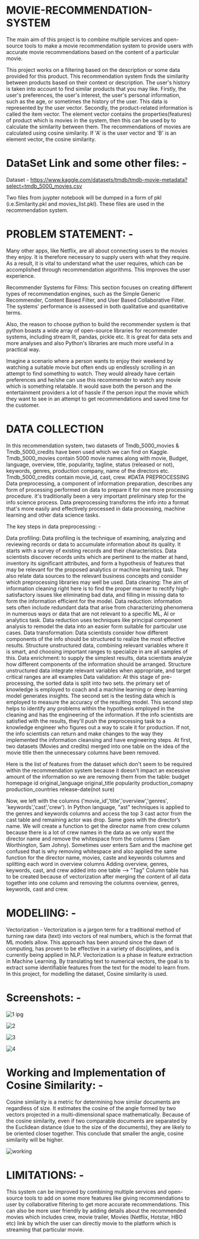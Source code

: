 # MOVIE-RECOMMENDATION-SYSTEM
The main aim of this project is to combine multiple services and open-source tools to make a movie recommendation system to provide users with accurate movie recommendations based on the content of a particular movie.

This project works on a filtering based on the description or some data provided for this product. This recommendation system finds the similarity between products based on their context or description. The user's history is taken into account to find similar products that you may like.
Firstly, the user's preferences, the user's interest, the user's personal information, such as the age, or sometimes the history of the user. This data is represented by the user vector. Secondly, the product-related information is called the item vector. The element vector contains the properties(features) of product which is movies in the system, then this can be used by to calculate the similarity between them. The recommendations of movies are calculated using cosine similarity. If 'A' is the user vector and 'B' is an element vector, the cosine similarity.

# DataSet Link and some other files: -
Dataset - https://www.kaggle.com/datasets/tmdb/tmdb-movie-metadata?select=tmdb_5000_movies.csv

Two files from juypter notebook will be dumped in a form of pkl (i.e.Similarity.pkl and movies_list.pkl).
These files are used in the recommendation system.

# PROBLEM STATEMENT: - 
Many other apps, like Netflix, are all about connecting users to the movies they enjoy. It is therefore necessary to supply users with what they require. As a result, it is vital to understand what the user requires, which can be accomplished through recommendation algorithms. This improves the user experience.

Recommender Systems for Films: This section focuses on creating different types of recommendation engines, such as the Simple Generic Recommender, Content Based Filter, and User Based Collaborative Filter. The systems' performance is assessed in both qualitative and quantitative terms.

Also, the reason to choose python to build the recommender system is that python boasts a wide array of open-source libraries for recommender systems, including stream lit, pandas, pickle etc. It is great for data sets and more analyses and also Python's libraries are much more useful in a practical way.

Imagine a scenario where a person wants to enjoy their weekend by watching a suitable movie but often ends up endlessly scrolling in an attempt to find something to watch. They would already have certain preferences and he/she can use this recommender to watch any movie which is something relatable. It would save both the person and the entertainment providers a lot of hassle if the person input the movie which they want to see in an attempt to get recommendations and saved time for the customer.

# DATA COLLECTION 
In this recommendation system, two datasets of Tmdb_5000_movies & Tmdb_5000_credits have been used which we can find on Kaggle.
Tmdb_5000_movies contain 5000 movie names along with movie, Budget, language, overview, title, popularity, tagline, status (released or not), keywords, genres, production company, name of the directors etc.
Tmdb_5000_credits contain movie_id, cast, crew.
#DATA PREPROCESSING Data preprocessing, a component of information preparation, describes any form of processing performed on data to prepare it for one more processing procedure. it's traditionally been a very important preliminary step for the info science process. Data preprocessing transforms the info into a format that's more easily and effectively processed in data processing, machine learning and other data science tasks.

The key steps in data preprocessing: -

Data profiling: Data profiling is the technique of examining, analyzing and reviewing records or data to accumulate information about its quality. It starts with a survey of existing records and their characteristics. Data scientists discover records units which are pertinent to the matter at hand, inventory its significant attributes, and form a hypothesis of features that may be relevant for the proposed analytics or machine learning task. They also relate data sources to the relevant business concepts and consider which preprocessing libraries may well be used.
Data cleaning: The aim of information cleaning right here is to find the proper manner to rectify high-satisfactory issues like eliminating bad data, and filling in missing data to form the information efficient for the model.
Data reduction: information sets often include redundant data that arise from characterizing phenomena in numerous ways or data that are not relevant to a specific ML, AI or analytics task. Data reduction uses techniques like principal component analysis to remodel the data into an easier form suitable for particular use cases.
Data transformation: Data scientists consider how different components of the info should be structured to realize the most effective results. Structure unstructured data, combining relevant variables where it is smart, and choosing important ranges to specialize in are all samples of this.
Data enrichment: to supply the simplest results, data scientists analyze how different components of the information should be arranged. Structure unstructured data integrate relevant variables when appropriate, and target critical ranges are all examples
Data validation: At this stage of pre-processing, the sorted data is split into two sets. the primary set of knowledge is employed to coach and a machine learning or deep learning model generates insights. The second set is the testing data which is employed to measure the accuracy of the resulting model. This second step helps to identify any problems within the hypothesis employed in the cleaning and has the engineering of the information. If the info scientists are satisfied with the results, they'll push the preprocessing task to a knowledge engineer who figures out a way to scale it for production. If not, the info scientists can return and make changes to the way they implemented the information cleansing and have engineering steps.
At first, two datasets (Movies and credits) merged into one table on the idea of the movie title then the unnecessary columns have been removed.

Here is the list of features from the dataset which don't seem to be required within the recommendation system because it doesn't impact an excessive amount of the information so we are removing them from the table: budget homepage id original_language original_title popularity production_comapny production_countries release-date(not sure)

Now, we left with the columns ('movie_id','title','overview','genres', 'keywords','cast','crew'). In Python language, "ast" techniques is applied to the genres and keywords columns and access the top 3 cast actor from the cast table and remaining actor was drop. Same goes with the director’s name. We will create a function to get the director name from crew column because there is a lot of crew names in the data as we only want the director name and remove the whitespace from the columns ( Sam Worthington, Sam Johny). Sometimes user enters Sam and the machine get confused that is why removing whitespace and also applied the same function for the director name, movies, caste and keywords columns and splitting each word in overview columns Adding overview, genres, keywords, cast, and crew added into one table --> "Tag" Column table has to be created because of vectorization after merging the content of all data together into one column and removing the columns overview, genres, keywords, cast and crew.

# MODELIING: - 
Vectorization - Vectorization is a jargon term for a traditional method of turning raw data (text) into vectors of real numbers, which is the format that ML models allow. This approach has been around since the dawn of computing, has proven to be effective in a variety of disciplines, and is currently being applied in NLP. Vectorization is a phase in feature extraction in Machine Learning. By translating text to numerical vectors, the goal is to extract some identifiable features from the text for the model to learn from. In this project, for modelling the dataset, Cosine similarity is used.

# Screenshots: - 

![1 ipg](https://user-images.githubusercontent.com/82112139/184529433-46119771-9d37-430d-b41c-1f411b733215.jpg)


![2](https://user-images.githubusercontent.com/82112139/184529436-5610ee71-566c-4823-9906-687f03f65689.jpg)


![3](https://user-images.githubusercontent.com/82112139/184529443-8fd71cfd-6e58-45f1-9253-6a13a6cdd091.jpg)


![4](https://user-images.githubusercontent.com/82112139/184529445-00cfadb2-ab57-40e4-910f-206555b6ead1.gif)


# Working and Implementation of Cosine Similarity: -
Cosine similarity is a metric for determining how similar documents are regardless of size. It estimates the cosine of the angle formed by two vectors projected in a multi-dimensional space mathematically. Because of the cosine similarity, even if two comparable documents are separated by the Euclidean distance (due to the size of the documents), they are likely to be oriented closer together. This conclude that smaller the angle, cosine similarity will be higher.


![working](https://user-images.githubusercontent.com/82112139/184529453-9d05683a-1f19-4d24-b700-55b478ef7d47.jpg)



# LIMITATIONS: -

This system can be improved by combining multiple services and open-source tools to add on some more features like giving recommendations to user by collaborative filtering to get more accurate recommendations. This can also be more user friendly by adding details about the recommended movies which includes crew, movie trailer, Movies (Netflix, Hotstar, HBO etc) link by which the user can directly movie to the platform which is streaming that particular movie.

